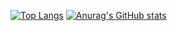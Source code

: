 [![Top Langs](https://github-readme-stats.vercel.app/api/top-langs/?username=CQMLab)](https://github.com/anuraghazra/github-readme-stats)
[![Anurag's GitHub stats](https://github-readme-stats.vercel.app/api?username=CQMLab)](https://github.com/anuraghazra/github-readme-stats)

